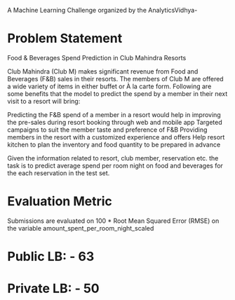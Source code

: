 A Machine Learning Challenge organized by the AnalyticsVidhya-

# Problem Statement
Food & Beverages Spend Prediction in Club Mahindra Resorts

Club Mahindra (Club M) makes significant revenue from Food and Beverages (F&B) sales in their resorts. The members of Club M are offered a wide variety of items in either buffet or À la carte form. Following are some benefits that the model to predict the spend by a member in their next visit to a resort will bring:

Predicting the F&B spend of a member in a resort would help in improving the pre-sales during resort booking through web and mobile app
Targeted campaigns to suit the member taste and preference of F&B
Providing members in the resort with a customized experience and offers
Help resort kitchen to plan the inventory and food quantity to be prepared in advance

Given the information related to resort, club member, reservation etc. the task is to predict average spend per room night on food and beverages for the each reservation in the test set.

# Evaluation Metric

Submissions are evaluated on 100 * Root Mean Squared Error (RMSE) on the variable amount_spent_per_room_night_scaled

# Public LB: - 63
# Private LB: - 50
